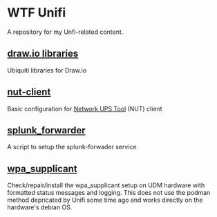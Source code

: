 # WTF Unifi

A repository for my Unfi-related content.

## [draw.io libraries](draw-io)
Ubiquiti libraries for Draw.io

## [nut-client](nut-client)
Basic configuration for [Network UPS Tool](https://networkupstools.org) (NUT) client

## [splunk_forwarder](splunk_forwarder)
A script to setup the splunk-forwader service.

## [wpa_supplicant](wpa_supplicant)
Check/repair/install the wpa_supplicant setup on UDM hardware with formatted status messages and logging.
This does not use the podman method depricated by Unifi some time ago and works directly on the hardware's debian OS.
